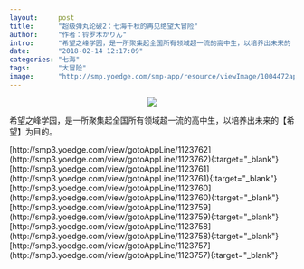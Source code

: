 ```yaml
---
layout:     post
title:      "超级弹丸论破2：七海千秋的再见绝望大冒险"
author:     "作者：铃罗木かりん"
intro:      "希望之峰学园，是一所聚集起全国所有领域超一流的高中生，以培养出未来的【希望】为目的。"
date:       "2018-02-14 12:17:09"
categories: "七海"
tags:       "大冒险"
image:      "http://smp.yoedge.com/smp-app/resource/viewImage/1004472appline.png"
---
```

<div style="text-align: center">
<p><img src="http://smp.yoedge.com/smp-app/resource/viewImage/1004472appline.png"/></p>
</div>
<p class="post-meta">
<span>希望之峰学园，是一所聚集起全国所有领域超一流的高中生，以培养出未来的【希望】为目的。</span>
</p>
[http://smp3.yoedge.com/view/gotoAppLine/1123762](http://smp3.yoedge.com/view/gotoAppLine/1123762){:target="_blank"}
[http://smp3.yoedge.com/view/gotoAppLine/1123761](http://smp3.yoedge.com/view/gotoAppLine/1123761){:target="_blank"}
[http://smp3.yoedge.com/view/gotoAppLine/1123760](http://smp3.yoedge.com/view/gotoAppLine/1123760){:target="_blank"}
[http://smp3.yoedge.com/view/gotoAppLine/1123759](http://smp3.yoedge.com/view/gotoAppLine/1123759){:target="_blank"}
[http://smp3.yoedge.com/view/gotoAppLine/1123758](http://smp3.yoedge.com/view/gotoAppLine/1123758){:target="_blank"}
[http://smp3.yoedge.com/view/gotoAppLine/1123757](http://smp3.yoedge.com/view/gotoAppLine/1123757){:target="_blank"}


